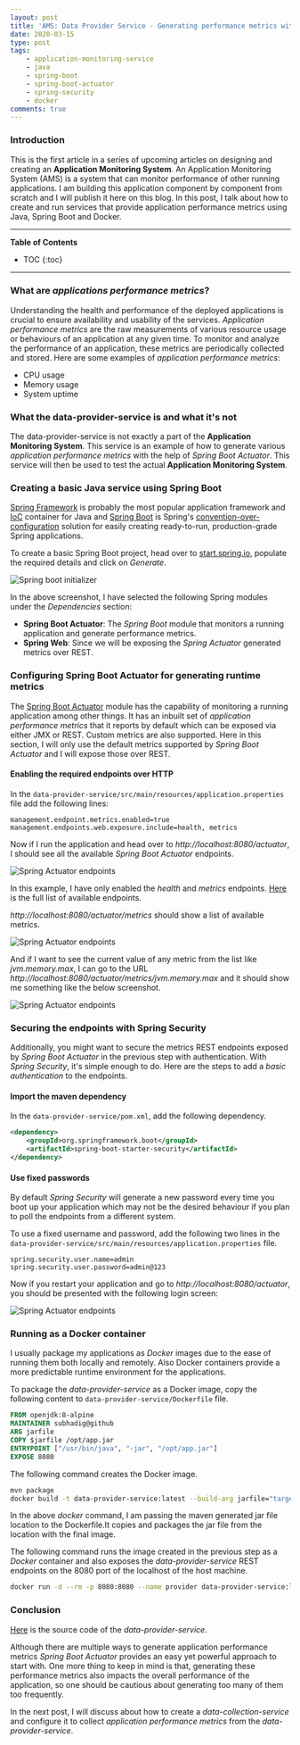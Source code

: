 ```yaml
---
layout: post
title: 'AMS: Data Provider Service - Generating performance metrics with Spring Boot Actuator'
date: 2020-03-15
type: post
tags:
    - application-monitoring-service
    - java
    - spring-boot
    - spring-boot-actuator
    - spring-security
    - docker
comments: true
---
```

### Introduction
This is the first article in a series of upcoming articles on designing and
creating an **Application Monitoring System**.
An Application Monitoring System (AMS) is a system that can monitor
performance of other running applications. I am building this application
component by component from scratch and I will publish it here on this blog.
In this post, I talk about how to create and run services that provide
application performance metrics using Java, Spring Boot and Docker.

---
**Table of Contents**
* TOC
{:toc}
---

### What are *applications performance metrics*?
Understanding the health and performance of the deployed applications is
crucial to ensure availability and usability of the services. *Application
performance metrics* are the raw measurements of various resource usage or
behaviours of an application at any given time. To monitor and analyze the
performance of an application, these metrics are periodically collected and stored.
Here are some examples of *application performance metrics*:
- CPU usage
- Memory usage
- System uptime

### What the data-provider-service is and what it's not
The data-provider-service is not exactly a part of the
**Application Monitoring System**.  This service is an example of how to
generate various *application performance metrics* with the help of
*Spring Boot Actuator*. This service will then be used to test the actual
**Application Monitoring System**.

### Creating a basic Java service using Spring Boot
[Spring Framework](https://en.wikipedia.org/wiki/Spring_Framework) is probably
the most popular application framework and
[IoC](https://en.wikipedia.org/wiki/Inversion_of_control) container for Java
and [Spring Boot](https://spring.io/projects/spring-boot) is Spring's
[convention-over-configuration](https://en.wikipedia.org/wiki/Convention_over_configuration)
solution for easily creating ready-to-run, production-grade Spring applications.

To create a basic Spring Boot project, head over to
[start.spring.io](https://start.spring.io), populate the required details and
click on *Generate*.

![Spring boot initializer](assets/images/spring-initializer-dataproviderservice.png)

In the above screenshot, I have selected
the following Spring modules under the *Dependencies* section:
- **Spring Boot Actuator**: The *Spring Boot* module that monitors a running
application and generate performance metrics.
- **Spring Web**: Since we will be exposing the *Spring Actuator* generated
metrics over REST.

### Configuring Spring Boot Actuator for generating runtime metrics
The
[Spring Boot Actuator](https://docs.spring.io/spring-boot/docs/current/reference/html/production-ready-features.html)
module has the capability of monitoring a running application among other things.
It has an inbuilt set of *application performance metrics* that it reports by default
which can be exposed via either JMX or REST. Custom metrics are
also supported. Here in this section, I will only use
the default metrics supported by *Spring Boot Actuator* and I will expose those
over REST.

#### Enabling the required endpoints over HTTP
In the ``data-provider-service/src/main/resources/application.properties`` file
add the following lines:

```
management.endpoint.metrics.enabled=true
management.endpoints.web.exposure.include=health, metrics
```

Now if I run the application and head over to *http://localhost:8080/actuator*,
I should see all the available *Spring Boot Actuator* endpoints.

![Spring Actuator endpoints](assets/images/data-provider-service-spring-actuator.png)

In this example, I have only enabled the *health* and *metrics* endpoints.
[Here](https://docs.spring.io/spring-boot/docs/current/reference/html/production-ready-features.html#production-ready-endpoints)
is the full list of available endpoints.

*http://localhost:8080/actuator/metrics* should show a list of available
metrics.

![Spring Actuator endpoints](assets/images/data-provider-service-actuator-metrics.png)

And if I want to see the current value of any metric from the list like
*jvm.memory.max*, I can go to the URL
*http://localhost:8080/actuator/metrics/jvm.memory.max* and it should show me
something like the below screenshot.

![Spring Actuator endpoints](assets/images/data-provider-service-actuator-metrics-jvm.memory.max.png)

### Securing the endpoints with Spring Security
Additionally, you might want to secure the metrics REST endpoints exposed by
*Spring Boot Actuator* in the previous step with authentication. With
*Spring Security*, it's simple enough to do. Here are the steps to add a
*basic authentication* to the endpoints.

#### Import the maven dependency
In the ``data-provider-service/pom.xml``, add the following dependency.

```xml
<dependency>
    <groupId>org.springframework.boot</groupId>
    <artifactId>spring-boot-starter-security</artifactId>
</dependency>
```

#### Use fixed passwords
By default *Spring Security* will generate a new password every time you boot up
your application which may not be the desired behaviour if you plan to poll the
endpoints from a different system.

To use a fixed username and password, add the following two lines in the
``data-provider-service/src/main/resources/application.properties`` file.

```
spring.security.user.name=admin
spring.security.user.password=admin@123
```

Now if you restart your application and go to *http://localhost:8080/actuator*,
you should be presented with the following login screen:

![Spring Actuator endpoints](assets/images/data-provider-service-spring-security-login.png)

### Running as a Docker container
I usually package my applications as *Docker* images due to the ease of
running them both locally and remotely. Also Docker containers provide a more
predictable runtime environment for the applications.

To package the *data-provider-service* as a Docker image, copy the following
content to ``data-provider-service/Dockerfile`` file.

```Dockerfile
FROM openjdk:8-alpine
MAINTAINER subhadig@github
ARG jarfile
COPY $jarfile /opt/app.jar
ENTRYPOINT ["/usr/bin/java", "-jar", "/opt/app.jar"]
EXPOSE 8080
```

The following command creates the Docker image.

```bash
mvn package
docker build -t data-provider-service:latest --build-arg jarfile="target/data-provider-service-*.jar" data-provider-service/
```

In the above *docker* command, I am passing the maven generated jar file
location to the Dockerfile.It copies and packages the jar file from the 
location with the final image.

The following command runs the image created in the previous step as a *Docker*
container and also exposes the *data-provider-service* REST endpoints on the
8080 port of the localhost of the host machine.

```bash
docker run -d --rm -p 8080:8080 --name provider data-provider-service:latest
```

### Conclusion
[Here](https://github.com/subhadig/application-monitoring-system/tree/master/data-provider-service)
is the source code of the *data-provider-service*.

Although there are multiple ways to generate application performance metrics
*Spring Boot Actuator* provides an easy yet powerful approach to start with.
One more thing
to keep in mind is that, generating these performance metrics also impacts the
overall performance of the application, so one should be cautious about
generating too many of them too frequently.

In the next post, I will discuss about how to create a
*data-collection-service* and configure it to collect
*application performance metrics* from the *data-provider-service*.
